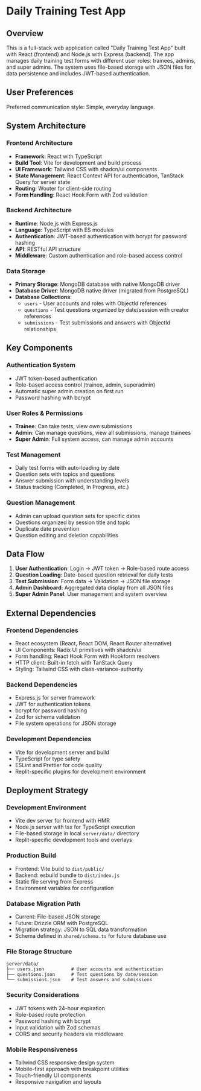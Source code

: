 # Daily Training Test App

## Overview

This is a full-stack web application called "Daily Training Test App" built with React (frontend) and Node.js with Express (backend). The app manages daily training test forms with different user roles: trainees, admins, and super admins. The system uses file-based storage with JSON files for data persistence and includes JWT-based authentication.

## User Preferences

Preferred communication style: Simple, everyday language.

## System Architecture

### Frontend Architecture
- **Framework**: React with TypeScript
- **Build Tool**: Vite for development and build process
- **UI Framework**: Tailwind CSS with shadcn/ui components
- **State Management**: React Context API for authentication, TanStack Query for server state
- **Routing**: Wouter for client-side routing
- **Form Handling**: React Hook Form with Zod validation

### Backend Architecture
- **Runtime**: Node.js with Express.js
- **Language**: TypeScript with ES modules
- **Authentication**: JWT-based authentication with bcrypt for password hashing
- **API**: RESTful API structure
- **Middleware**: Custom authentication and role-based access control

### Data Storage
- **Primary Storage**: MongoDB database with native MongoDB driver
- **Database Driver**: MongoDB native driver (migrated from PostgreSQL)
- **Database Collections**: 
  - `users` - User accounts and roles with ObjectId references
  - `questions` - Test questions organized by date/session with creator references
  - `submissions` - Test submissions and answers with ObjectId relationships

## Key Components

### Authentication System
- JWT token-based authentication
- Role-based access control (trainee, admin, superadmin)
- Automatic super admin creation on first run
- Password hashing with bcrypt

### User Roles & Permissions
- **Trainee**: Can take tests, view own submissions
- **Admin**: Can manage questions, view all submissions, manage trainees
- **Super Admin**: Full system access, can manage admin accounts

### Test Management
- Daily test forms with auto-loading by date
- Question sets with topics and questions
- Answer submission with understanding levels
- Status tracking (Completed, In Progress, etc.)

### Question Management
- Admin can upload question sets for specific dates
- Questions organized by session title and topic
- Duplicate date prevention
- Question editing and deletion capabilities

## Data Flow

1. **User Authentication**: Login → JWT token → Role-based route access
2. **Question Loading**: Date-based question retrieval for daily tests
3. **Test Submission**: Form data → Validation → JSON file storage
4. **Admin Dashboard**: Aggregated data display from all JSON files
5. **Super Admin Panel**: User management and system overview

## External Dependencies

### Frontend Dependencies
- React ecosystem (React, React DOM, React Router alternative)
- UI Components: Radix UI primitives with shadcn/ui
- Form handling: React Hook Form with Hookform resolvers
- HTTP client: Built-in fetch with TanStack Query
- Styling: Tailwind CSS with class-variance-authority

### Backend Dependencies
- Express.js for server framework
- JWT for authentication tokens
- bcrypt for password hashing
- Zod for schema validation
- File system operations for JSON storage

### Development Dependencies
- Vite for development server and build
- TypeScript for type safety
- ESLint and Prettier for code quality
- Replit-specific plugins for development environment

## Deployment Strategy

### Development Environment
- Vite dev server for frontend with HMR
- Node.js server with tsx for TypeScript execution
- File-based storage in local `server/data/` directory
- Replit-specific development tools and overlays

### Production Build
- Frontend: Vite build to `dist/public/`
- Backend: esbuild bundle to `dist/index.js`
- Static file serving from Express
- Environment variables for configuration

### Database Migration Path
- Current: File-based JSON storage
- Future: Drizzle ORM with PostgreSQL
- Migration strategy: JSON to SQL data transformation
- Schema defined in `shared/schema.ts` for future database use

### File Storage Structure
```
server/data/
├── users.json          # User accounts and authentication
├── questions.json      # Test questions by date/session
└── submissions.json    # Test answers and submissions
```

### Security Considerations
- JWT tokens with 24-hour expiration
- Role-based route protection
- Password hashing with bcrypt
- Input validation with Zod schemas
- CORS and security headers via middleware

### Mobile Responsiveness
- Tailwind CSS responsive design system
- Mobile-first approach with breakpoint utilities
- Touch-friendly UI components
- Responsive navigation and layouts